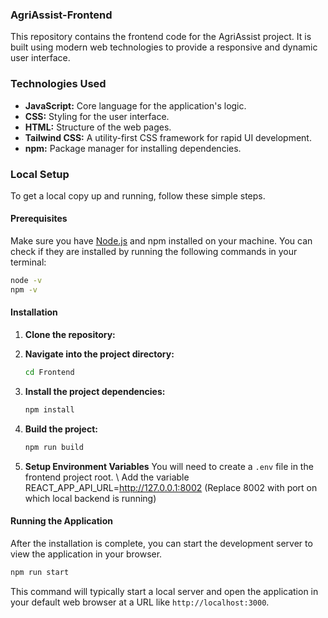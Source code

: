 ### AgriAssist-Frontend

This repository contains the frontend code for the AgriAssist project. It is built using modern web technologies to provide a responsive and dynamic user interface.

### Technologies Used

  * **JavaScript:** Core language for the application's logic.
  * **CSS:** Styling for the user interface.
  * **HTML:** Structure of the web pages.
  * **Tailwind CSS:** A utility-first CSS framework for rapid UI development.
  * **npm:** Package manager for installing dependencies.

### Local Setup

To get a local copy up and running, follow these simple steps.

#### Prerequisites

Make sure you have [Node.js](https://nodejs.org/en/) and npm installed on your machine. You can check if they are installed by running the following commands in your terminal:

```sh
node -v
npm -v
```

#### Installation

1.  **Clone the repository:**

2.  **Navigate into the project directory:**

    ```sh
    cd Frontend
    ```

3.  **Install the project dependencies:**

    ```sh
    npm install
    ```

3.  **Build the project:**

    ```sh
    npm run build
    ```

4.  **Setup Environment Variables**
    You will need to create a `.env` file in the frontend project root. \\
    Add the variable REACT_APP_API_URL=http://127.0.0.1:8002 (Replace 8002 with port on which local backend is running)

#### Running the Application

After the installation is complete, you can start the development server to view the application in your browser.

```sh
npm run start
```

This command will typically start a local server and open the application in your default web browser at a URL like `http://localhost:3000`.

